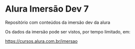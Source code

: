 # Alura Imersão Dev 7

Repositório com conteúdos da imersão dev da alura

Os dados da imersão pode ser vistos, por tempo limitado, em:

https://cursos.alura.com.br/imersao